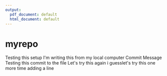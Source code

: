 ```yaml
---
output:
  pdf_document: default
  html_document: default
---
```

# myrepo
Testing this setup
I'm writing this from my local computer
Commit Message
Testing this commit to the file
Let's try this again i guesslet's try this one more time
adding a line
